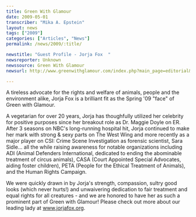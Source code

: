 ```yaml
---
title: Green With Glamour
date: 2009-05-01
transcriber: "Mika A. Epstein"
layout: news
tags: ["2009"]
categories: ["Articles", "News"]
permalink: /news/2009/:title/

newstitle: "Guest Profile - Jorja Fox  "
newsreporter: Unknown
newssource: Green With Glamour
newsurl: http://www.greenwithglamour.com/index.php?main_page=editorial&e=profile&c=jorja_fox

---
```


 A tireless advocate for the rights and welfare of animals, people and the environment alike, Jorja Fox is a brilliant fit as the Spring '09 "face" of Green with Glamour.

A vegetarian for over 20 years, Jorja has thoughfully utilized her celebrity for positive purposes since her breakout role as Dr. Maggie Doyle on ER. After 3 seasons on NBC's long-running hospital hit, Jorja continued to make her mark with strong & sexy parts on The West Wing and more recently as a major player on CSI: Crime Scene Investigation as forensic scientist, Sara Sidle... all the while raising awareness for notable organizations including ADI (Animal Defenders International, dedicated to ending the abominable treatment of circus animals), CASA (Court Appointed Special Advocates, aiding foster children), PETA (People for the Ethical Treatment of Animals), and the Human Rights Campaign.

We were quickly drawn in by Jorja's strength, compassion, sultry good looks (which never hurts!) and unwaivering dedication to fair treatment and equal rights for all creatures - and we are honored to have her as such a prominent part of Green with Glamour! Please check out more about our leading lady at www.jorjafox.org.
